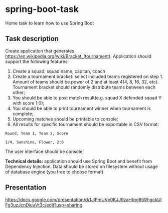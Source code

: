 # spring-boot-task
Home task to learn how to use Spring Boot

## Task description

Create application that generates https://en.wikipedia.org/wiki/Bracket_(tournament). Application should support the following features:
1) Create a squad: squad name, capitan, coach
2) Create a tournament bracket: select included teams registered on step 1. Amount of teams should be power of 2 and at least 4(4, 8, 16, 32, etc). Tournament bracket should randomly distribute teams between each other;
3) You should be able to post match result(e.g. squad X defended squad Y with score 1:0);
4) You should be able to print tournament winner when tournament is complete;
5) Upcoming matches should be printable to console;
6) All results for specific tournament should be exportable in CSV format: 

```
Round, Team 1, Team 2, Score

1/4, Sunshine, Flower, 2:0
```

 The user interface should be console;
 
**Technical details:** application should use Spring Boot and benefit from Dependency Injection. Data should be stored on filesystem without usage of database engine (you free to choose format)

## Presentation
https://docs.google.com/presentation/d/1JlPmUVv0KJJ9zaHtqg8tWhgckUlFg3uzJcnDiuuVt3c/edit?usp=sharing

